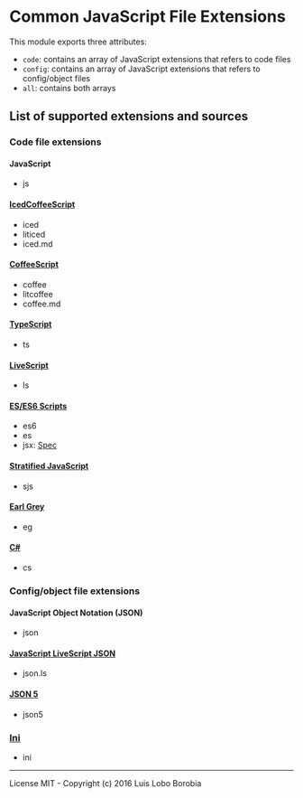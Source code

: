 # Common JavaScript File Extensions
This module exports three attributes:

- `code`: contains an array of JavaScript extensions that refers to code files
- `config`: contains an array of JavaScript extensions that refers to config/object files
- `all`: contains both arrays

## List of supported extensions and sources

### Code file extensions

#### JavaScript

- js

#### [IcedCoffeeScript](http://maxtaco.github.io/coffee-script/)

- iced
- liticed
- iced.md

#### [CoffeeScript](http://coffeescript.org/)

- coffee
- litcoffee
- coffee.md

#### [TypeScript](https://www.typescriptlang.org/)

- ts

#### [LiveScript](http://livescript.net/)

- ls

#### [ES/ES6 Scripts](https://babeljs.io)
  
- es6
- es
- jsx: [Spec](https://facebook.github.io/jsx)

#### [Stratified JavaScript](http://onilabs.com/stratifiedjs)
  
- sjs

#### [Earl Grey](http://www.earl-grey.io/)

- eg

#### [C#]()

- cs

### Config/object file extensions

#### JavaScript Object Notation (JSON)

- json

#### [JavaScript LiveScript JSON](http://livescript.net/)

- json.ls

#### [JSON 5](http://json5.org)

- json5

### [Ini](https://en.wikipedia.org/wiki/INI_file#Format)

- ini

---
License MIT - Copyright (c) 2016 Luis Lobo Borobia
